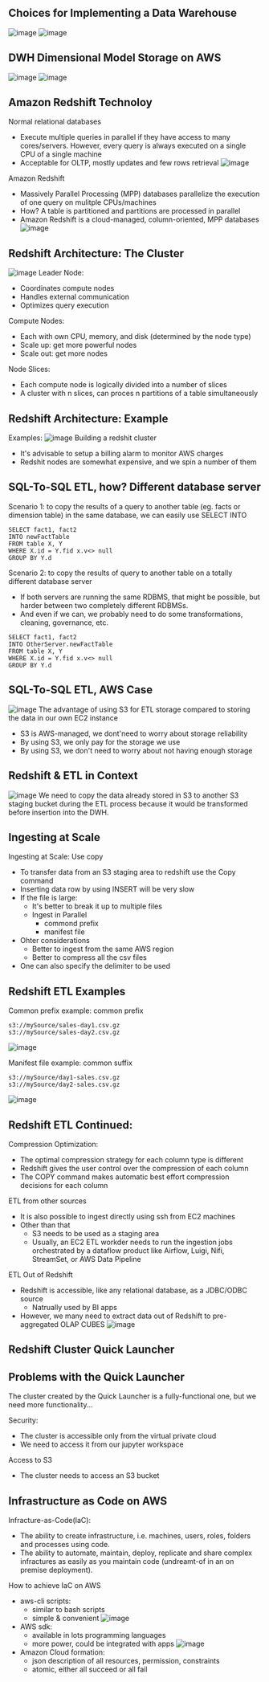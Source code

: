 ## Choices for Implementing a Data Warehouse
![image](/imgs/cloud.png)
![image](/imgs/premise.png)

## DWH Dimensional Model Storage on AWS
![image](/imgs/dimensional_model_storage_on_asw.png)
![image](/imgs/dimensional_model_storage_on_asw2.png)

## Amazon Redshift Technoloy
Normal relational databases
- Execute multiple queries in parallel if they have access to many cores/servers. However, every query is always executed on a single CPU of a single machine
- Acceptable for OLTP, mostly updates and few rows retrieval
![image](/imgs/normal_relational_databases.png)

Amazon Redshift
- Massively Parallel Processing (MPP) databases parallelize the execution of one query on mulitple CPUs/machines
- How? A table is partitioned and partitions are processed in parallel
- Amazon Redshift is a cloud-managed, column-oriented, MPP databases
![image](/imgs/mpp.png)

## Redshift Architecture: The Cluster
![image](/imgs/redshift_cluster.png)
Leader Node:
- Coordinates compute nodes
- Handles external communication
- Optimizes query execution

Compute Nodes:
- Each with own CPU, memory, and disk (determined by the node type)
- Scale up: get more powerful nodes
- Scale out: get more nodes

Node Slices:
- Each compute node is logically divided into a number of slices
- A cluster with n slices, can proces n partitions of a table simultaneously

## Redshift Architecture: Example
Examples:
![image](/imgs/redshift_cluster_eg.png)
Building a redshit cluster
- It's advisable to setup a billing alarm to monitor AWS charges
- Redshit nodes are somewhat expensive, and we spin a number of them

## SQL-To-SQL ETL, how? Different database server
Scenario 1: to copy the results of a query to another table (eg. facts or dimension table) in the same database, we can easily use SELECT INTO
```
SELECT fact1, fact2
INTO newFactTable
FROM table X, Y
WHERE X.id = Y.fid x.v<> null
GROUP BY Y.d
```

Scenario 2: to copy the results of query to another table on a totally different database server
- If both servers are running the same RDBMS, that might be possible, but harder between two completely different RDBMSs.
- And even if we can, we probably need to do some transformations, cleaning, governance, etc.
```
SELECT fact1, fact2
INTO OtherServer.newFactTable
FROM table X, Y
WHERE X.id = Y.fid x.v<> null
GROUP BY Y.d
```
## SQL-To-SQL ETL, AWS Case
![image](/imgs/etl_aws_case.png)
The advantage of using S3 for ETL storage compared to storing the data in our own EC2 instance
- S3 is AWS-managed, we dont'need to worry about storage reliability
- By using S3, we only pay for the storage we use
- By using S3, we don't need to worry about not having enough storage

## Redshift & ETL in Context
![image](/imgs/etl_in_context.png)
We need to copy the data already stored in S3 to another S3 staging bucket during the ETL process because it would be transformed before insertion into the DWH.

## Ingesting at Scale
Ingesting at Scale: Use copy
- To transfer data from an S3 staging area to redshift use the Copy command
- Inserting data row by using INSERT will be very slow
- If the file is large:
  - It's better to break it up to multiple files
  - Ingest in Parallel
    - commond prefix
    - manifest file
- Ohter considerations 
  - Better to ingest from the same AWS region
  - Better to compress all the  csv files
- One can also specify the delimiter to be used

## Redshift ETL Examples
Common prefix example: common prefix
```
s3://mySource/sales-day1.csv.gz
s3://mySource/sales-day2.csv.gz
```
![image](/imgs/common_prefix_example.png)

Manifest file example: common suffix
```
s3://mySource/day1-sales.csv.gz
s3://mySource/day2-sales.csv.gz
```
![image](/imgs/manifest_file_example.png)


## Redshift ETL Continued: 
Compression Optimization:
- The optimal compression strategy for each column type is different
- Redshift gives the user control over the compression of each column
- The COPY command makes automatic best effort compression decisions for each column

ETL from other sources
- It is also possible to ingest directly using ssh from EC2 machines
- Other than that
  - S3 needs to be used as a staging area
  - Usually, an EC2 ETL workder needs to run the ingestion jobs orchestrated by a dataflow product like Airflow, Luigi, Nifi, StreamSet, or AWS Data Pipeline
  
ETL Out of Redshift
- Redshift is accessible, like any relational database, as a JDBC/ODBC source
  - Natrually used by BI apps
- However, we many need to extract data out of Redshift to pre-aggregated OLAP CUBES
![image](/imgs/etl_out_of_redshift.png)

## Redshift Cluster Quick Launcher

## Problems with the Quick Launcher
The cluster created by the Quick Launcher is a fully-functional one, but we need more functionality...

Security:
- The cluster is accessible only from the virtual private cloud
- We need to access it from our jupyter workspace

Access to S3
- The cluster needs to access an S3 bucket

## Infrastructure as Code on AWS
Infracture-as-Code(IaC):
- The ability to create infrastructure, i.e. machines, users, roles, folders and processes using code.
- The ability to automate, maintain, deploy, replicate and share complex infractures as easily as you maintain code (undreamt-of in an on premise deployment).

How to achieve IaC on AWS
- aws-cli scripts: 
  - similar to bash scripts
  - simple & convenient
![image](/imgs/aws_cli.png)
- AWS sdk: 
  - available in lots programming languages
  - more power, could be integrated with apps
![image](/imgs/aws_sdk.png)
- Amazon Cloud formation: 
  - json description of all resources, permission, constraints
  - atomic, either all succeed or all fail

